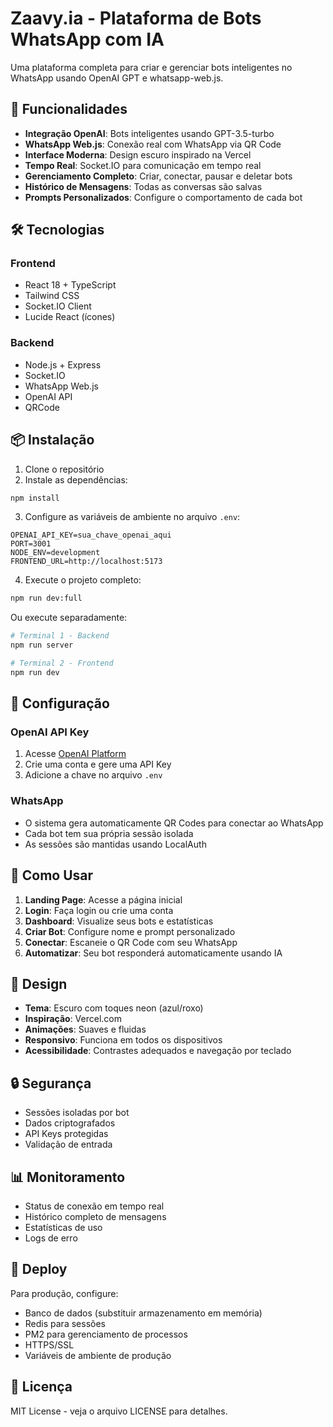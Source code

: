 # Zaavy.ia - Plataforma de Bots WhatsApp com IA

Uma plataforma completa para criar e gerenciar bots inteligentes no WhatsApp usando OpenAI GPT e whatsapp-web.js.

## 🚀 Funcionalidades

- **Integração OpenAI**: Bots inteligentes usando GPT-3.5-turbo
- **WhatsApp Web.js**: Conexão real com WhatsApp via QR Code
- **Interface Moderna**: Design escuro inspirado na Vercel
- **Tempo Real**: Socket.IO para comunicação em tempo real
- **Gerenciamento Completo**: Criar, conectar, pausar e deletar bots
- **Histórico de Mensagens**: Todas as conversas são salvas
- **Prompts Personalizados**: Configure o comportamento de cada bot

## 🛠️ Tecnologias

### Frontend
- React 18 + TypeScript
- Tailwind CSS
- Socket.IO Client
- Lucide React (ícones)

### Backend
- Node.js + Express
- Socket.IO
- WhatsApp Web.js
- OpenAI API
- QRCode

## 📦 Instalação

1. Clone o repositório
2. Instale as dependências:
```bash
npm install
```

3. Configure as variáveis de ambiente no arquivo `.env`:
```env
OPENAI_API_KEY=sua_chave_openai_aqui
PORT=3001
NODE_ENV=development
FRONTEND_URL=http://localhost:5173
```

4. Execute o projeto completo:
```bash
npm run dev:full
```

Ou execute separadamente:
```bash
# Terminal 1 - Backend
npm run server

# Terminal 2 - Frontend  
npm run dev
```

## 🔧 Configuração

### OpenAI API Key
1. Acesse [OpenAI Platform](https://platform.openai.com/)
2. Crie uma conta e gere uma API Key
3. Adicione a chave no arquivo `.env`

### WhatsApp
- O sistema gera automaticamente QR Codes para conectar ao WhatsApp
- Cada bot tem sua própria sessão isolada
- As sessões são mantidas usando LocalAuth

## 📱 Como Usar

1. **Landing Page**: Acesse a página inicial
2. **Login**: Faça login ou crie uma conta
3. **Dashboard**: Visualize seus bots e estatísticas
4. **Criar Bot**: Configure nome e prompt personalizado
5. **Conectar**: Escaneie o QR Code com seu WhatsApp
6. **Automatizar**: Seu bot responderá automaticamente usando IA

## 🎨 Design

- **Tema**: Escuro com toques neon (azul/roxo)
- **Inspiração**: Vercel.com
- **Animações**: Suaves e fluidas
- **Responsivo**: Funciona em todos os dispositivos
- **Acessibilidade**: Contrastes adequados e navegação por teclado

## 🔒 Segurança

- Sessões isoladas por bot
- Dados criptografados
- API Keys protegidas
- Validação de entrada

## 📊 Monitoramento

- Status de conexão em tempo real
- Histórico completo de mensagens
- Estatísticas de uso
- Logs de erro

## 🚀 Deploy

Para produção, configure:
- Banco de dados (substituir armazenamento em memória)
- Redis para sessões
- PM2 para gerenciamento de processos
- HTTPS/SSL
- Variáveis de ambiente de produção

## 📄 Licença

MIT License - veja o arquivo LICENSE para detalhes.